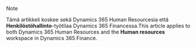 > [!NOTE]
> <span data-ttu-id="0894f-101">Tämä artikkeli koskee sekä Dynamics 365 Human Resourcesia että **Henkilöstöhallinto**-työtilaa Dynamics 365 Financessa.</span><span class="sxs-lookup"><span data-stu-id="0894f-101">This article applies to both Dynamics 365 Human Resources and the **Human resources** workspace in Dynamics 365 Finance.</span></span>